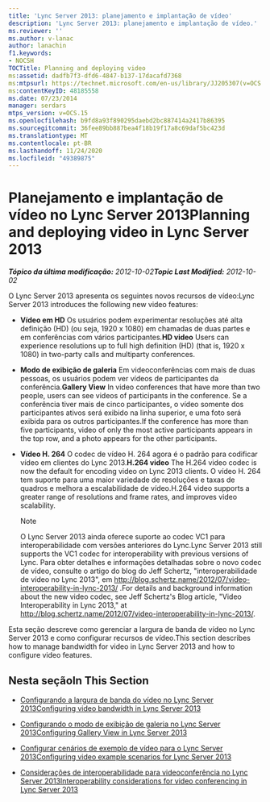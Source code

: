 ```yaml
---
title: 'Lync Server 2013: planejamento e implantação de vídeo'
description: 'Lync Server 2013: planejamento e implantação de vídeo.'
ms.reviewer: ''
ms.author: v-lanac
author: lanachin
f1.keywords:
- NOCSH
TOCTitle: Planning and deploying video
ms:assetid: dadfb7f3-dfd6-4847-b137-17dacafd7368
ms:mtpsurl: https://technet.microsoft.com/en-us/library/JJ205307(v=OCS.15)
ms:contentKeyID: 48185558
ms.date: 07/23/2014
manager: serdars
mtps_version: v=OCS.15
ms.openlocfilehash: b9fd8a93f890295daebd2bc887414a2417b86395
ms.sourcegitcommit: 36fee89bb887bea4f18b19f17a8c69daf5bc423d
ms.translationtype: MT
ms.contentlocale: pt-BR
ms.lasthandoff: 11/24/2020
ms.locfileid: "49389875"
---
```

# <a name="planning-and-deploying-video-in-lync-server-2013"></a><span data-ttu-id="73927-103">Planejamento e implantação de vídeo no Lync Server 2013</span><span class="sxs-lookup"><span data-stu-id="73927-103">Planning and deploying video in Lync Server 2013</span></span>

<div data-xmlns="http://www.w3.org/1999/xhtml">

<div class="topic" data-xmlns="http://www.w3.org/1999/xhtml" data-msxsl="urn:schemas-microsoft-com:xslt" data-cs="https://msdn.microsoft.com/">

<div data-asp="https://msdn2.microsoft.com/asp">



</div>

<div id="mainSection">

<div id="mainBody"><span data-ttu-id="73927-104">

<span> </span></span><span class="sxs-lookup"><span data-stu-id="73927-104">

<span> </span></span></span>

<span data-ttu-id="73927-105">_**Tópico da última modificação:** 2012-10-02_</span><span class="sxs-lookup"><span data-stu-id="73927-105">_**Topic Last Modified:** 2012-10-02_</span></span>

<span data-ttu-id="73927-106">O Lync Server 2013 apresenta os seguintes novos recursos de vídeo:</span><span class="sxs-lookup"><span data-stu-id="73927-106">Lync Server 2013 introduces the following new video features:</span></span>

  - <span data-ttu-id="73927-107">**Vídeo em HD**   Os usuários podem experimentar resoluções até alta definição (HD) (ou seja, 1920 x 1080) em chamadas de duas partes e em conferências com vários participantes.</span><span class="sxs-lookup"><span data-stu-id="73927-107">**HD video**   Users can experience resolutions up to full high definition (HD) (that is, 1920 x 1080) in two-party calls and multiparty conferences.</span></span>

  - <span data-ttu-id="73927-108">**Modo de exibição de galeria**   Em videoconferências com mais de duas pessoas, os usuários podem ver vídeos de participantes da conferência.</span><span class="sxs-lookup"><span data-stu-id="73927-108">**Gallery View**   In video conferences that have more than two people, users can see videos of participants in the conference.</span></span> <span data-ttu-id="73927-109">Se a conferência tiver mais de cinco participantes, o vídeo somente dos participantes ativos será exibido na linha superior, e uma foto será exibida para os outros participantes.</span><span class="sxs-lookup"><span data-stu-id="73927-109">If the conference has more than five participants, video of only the most active participants appears in the top row, and a photo appears for the other participants.</span></span>

  - <span data-ttu-id="73927-110">**Vídeo H. 264**   O codec de vídeo H. 264 agora é o padrão para codificar vídeo em clientes do Lync 2013.</span><span class="sxs-lookup"><span data-stu-id="73927-110">**H.264 video**   The H.264 video codec is now the default for encoding video on Lync 2013 clients.</span></span> <span data-ttu-id="73927-111">O vídeo H. 264 tem suporte para uma maior variedade de resoluções e taxas de quadros e melhora a escalabilidade de vídeo.</span><span class="sxs-lookup"><span data-stu-id="73927-111">H.264 video supports a greater range of resolutions and frame rates, and improves video scalability.</span></span>
    
    <div>
    

    > [!NOTE]  
    > <span data-ttu-id="73927-112">O Lync Server 2013 ainda oferece suporte ao codec VC1 para interoperabilidade com versões anteriores do Lync.</span><span class="sxs-lookup"><span data-stu-id="73927-112">Lync Server 2013 still supports the VC1 codec for interoperability with previous versions of Lync.</span></span> <span data-ttu-id="73927-113">Para obter detalhes e informações detalhadas sobre o novo codec de vídeo, consulte o artigo do blog do Jeff Schertz, "interoperabilidade de vídeo no Lync 2013", em <A class=uri href="http://blog.schertz.name/2012/07/video-interoperability-in-lync-2013/">http://blog.schertz.name/2012/07/video-interoperability-in-lync-2013/</A> .</span><span class="sxs-lookup"><span data-stu-id="73927-113">For details and background information about the new video codec, see Jeff Schertz's Blog article, "Video Interoperability in Lync 2013," at <A class=uri href="http://blog.schertz.name/2012/07/video-interoperability-in-lync-2013/">http://blog.schertz.name/2012/07/video-interoperability-in-lync-2013/</A>.</span></span>

    
    </div>

<span data-ttu-id="73927-114">Esta seção descreve como gerenciar a largura de banda de vídeo no Lync Server 2013 e como configurar recursos de vídeo.</span><span class="sxs-lookup"><span data-stu-id="73927-114">This section describes how to manage bandwidth for video in Lync Server 2013 and how to configure video features.</span></span>

<div>

## <a name="in-this-section"></a><span data-ttu-id="73927-115">Nesta seção</span><span class="sxs-lookup"><span data-stu-id="73927-115">In This Section</span></span>

  - [<span data-ttu-id="73927-116">Configurando a largura de banda do vídeo no Lync Server 2013</span><span class="sxs-lookup"><span data-stu-id="73927-116">Configuring video bandwidth in Lync Server 2013</span></span>](lync-server-2013-configuring-video-bandwidth.md)

  - [<span data-ttu-id="73927-117">Configurando o modo de exibição de galeria no Lync Server 2013</span><span class="sxs-lookup"><span data-stu-id="73927-117">Configuring Gallery View in Lync Server 2013</span></span>](lync-server-2013-configuring-gallery-view.md)

  - [<span data-ttu-id="73927-118">Configurar cenários de exemplo de vídeo para o Lync Server 2013</span><span class="sxs-lookup"><span data-stu-id="73927-118">Configuring video example scenarios for Lync Server 2013</span></span>](lync-server-2013-configuring-video-example-scenarios.md)

  - [<span data-ttu-id="73927-119">Considerações de interoperabilidade para videoconferência no Lync Server 2013</span><span class="sxs-lookup"><span data-stu-id="73927-119">Interoperability considerations for video conferencing in Lync Server 2013</span></span>](lync-server-2013-interoperability-considerations-for-video-conferencing.md)

<span data-ttu-id="73927-120"></div>

</div>

<span> </span>

</div>

</div>

</span><span class="sxs-lookup"><span data-stu-id="73927-120"></div>

</div>

<span> </span>

</div>

</div>

</span></span></div>

